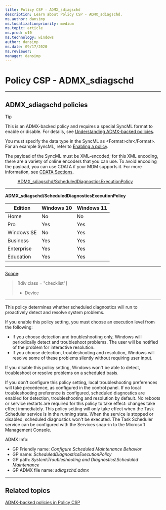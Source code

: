 ```yaml
---
title: Policy CSP - ADMX_sdiagschd
description: Learn about Policy CSP - ADMX_sdiagschd.
ms.author: dansimp
ms.localizationpriority: medium
ms.topic: article
ms.prod: w10
ms.technology: windows
author: dansimp
ms.date: 09/17/2020
ms.reviewer: 
manager: dansimp
---
```


# Policy CSP - ADMX_sdiagschd

<hr/>

<!--Policies-->
## ADMX_sdiagschd policies  

> [!TIP]
> This is an ADMX-backed policy and requires a special SyncML format to enable or disable. For details, see [Understanding ADMX-backed policies](./understanding-admx-backed-policies.md).
> 
> You must specify the data type in the SyncML as &lt;Format&gt;chr&lt;/Format&gt;. For an example SyncML, refer to [Enabling a policy](./understanding-admx-backed-policies.md#enabling-a-policy).
> 
> The payload of the SyncML must be XML-encoded; for this XML encoding, there are a variety of online encoders that you can use. To avoid encoding the payload, you can use CDATA if your MDM supports it. For more information, see [CDATA Sections](http://www.w3.org/TR/REC-xml/#sec-cdata-sect).

<dl>
  <dd>
    <a href="#admx-sdiagschd-scheduleddiagnosticsexecutionpolicy">ADMX_sdiagschd/ScheduledDiagnosticsExecutionPolicy</a>
  </dd>
</dl>


<hr/>

<!--Policy-->
<a href="" id="admx-sdiagschd-scheduleddiagnosticsexecutionpolicy"></a>**ADMX_sdiagschd/ScheduledDiagnosticsExecutionPolicy**  

<!--SupportedSKUs-->

|Edition|Windows 10|Windows 11|
|--- |--- |--- |
|Home|No|No|
|Pro|Yes|Yes|
|Windows SE|No|Yes|
|Business|Yes|Yes|
|Enterprise|Yes|Yes|
|Education|Yes|Yes|

<!--/SupportedSKUs-->
<hr/>

<!--Scope-->
[Scope](./policy-configuration-service-provider.md#policy-scope):

> [!div class = "checklist"]
> * Device

<hr/>

<!--/Scope-->
<!--Description-->
This policy determines whether scheduled diagnostics will run to proactively detect and resolve system problems.  

If you enable this policy setting, you must choose an execution level from the following:

- If you choose detection and troubleshooting only, Windows will periodically detect and troubleshoot problems. The user will be notified of the problem for interactive resolution. 
- If you choose detection, troubleshooting and resolution, Windows will resolve some of these problems silently without requiring user input. 

If you disable this policy setting, Windows won't be able to detect, troubleshoot or resolve problems on a scheduled basis. 

If you don't configure this policy setting, local troubleshooting preferences will take precedence, as configured in the control panel. If no local troubleshooting preference is configured, scheduled diagnostics are enabled for detection, troubleshooting and resolution by default. No reboots or service restarts are required for this policy to take effect: changes take effect immediately. This policy setting will only take effect when the Task Scheduler service is in the running state. When the service is stopped or disabled, scheduled diagnostics won't be executed.  The Task Scheduler service can be configured with the Services snap-in to the Microsoft Management Console.

<!--/Description-->

<!--ADMXBacked-->
ADMX Info:  
-   GP Friendly name: *Configure Scheduled Maintenance Behavior*
-   GP name: *ScheduledDiagnosticsExecutionPolicy*
-   GP path: *System\Troubleshooting and Diagnostics\Scheduled Maintenance*
-   GP ADMX file name: *sdiagschd.admx*

<!--/ADMXBacked-->
<!--/Policy-->
<hr/>


<!--/Policies-->

## Related topics

[ADMX-backed policies in Policy CSP](./policies-in-policy-csp-admx-backed.md)

